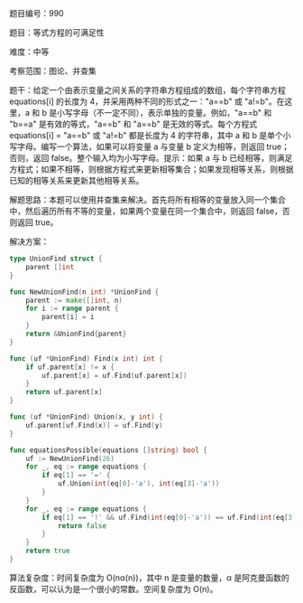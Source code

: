 题目编号：990

题目：等式方程的可满足性

难度：中等

考察范围：图论、并查集

题干：给定一个由表示变量之间关系的字符串方程组成的数组，每个字符串方程 equations[i] 的长度为 4，并采用两种不同的形式之一："a==b" 或 "a!=b"。在这里，a 和 b 是小写字母（不一定不同），表示单独的变量。例如，"a==b" 和 "b==a" 是有效的等式，"a==b" 和 "a==b" 是无效的等式。每个方程式 equations[i] = "a==b" 或 "a!=b" 都是长度为 4 的字符串，其中 a 和 b 是单个小写字母。编写一个算法，如果可以将变量 a 与变量 b 定义为相等，则返回 true；否则，返回 false。整个输入均为小写字母。提示：如果 a 与 b 已经相等，则满足方程式；如果不相等，则根据方程式来更新相等集合；如果发现相等关系，则根据已知的相等关系来更新其他相等关系。

解题思路：本题可以使用并查集来解决。首先将所有相等的变量放入同一个集合中，然后遍历所有不等的变量，如果两个变量在同一个集合中，则返回 false，否则返回 true。

解决方案：

```go
type UnionFind struct {
    parent []int
}

func NewUnionFind(n int) *UnionFind {
    parent := make([]int, n)
    for i := range parent {
        parent[i] = i
    }
    return &UnionFind{parent}
}

func (uf *UnionFind) Find(x int) int {
    if uf.parent[x] != x {
        uf.parent[x] = uf.Find(uf.parent[x])
    }
    return uf.parent[x]
}

func (uf *UnionFind) Union(x, y int) {
    uf.parent[uf.Find(x)] = uf.Find(y)
}

func equationsPossible(equations []string) bool {
    uf := NewUnionFind(26)
    for _, eq := range equations {
        if eq[1] == '=' {
            uf.Union(int(eq[0]-'a'), int(eq[3]-'a'))
        }
    }
    for _, eq := range equations {
        if eq[1] == '!' && uf.Find(int(eq[0]-'a')) == uf.Find(int(eq[3]-'a')) {
            return false
        }
    }
    return true
}
```

算法复杂度：时间复杂度为 O(nα(n))，其中 n 是变量的数量，α 是阿克曼函数的反函数，可以认为是一个很小的常数。空间复杂度为 O(n)。
